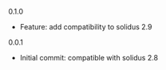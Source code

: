 0.1.0
* Feature: add compatibility to solidus 2.9

0.0.1
* Initial commit: compatible with solidus 2.8

